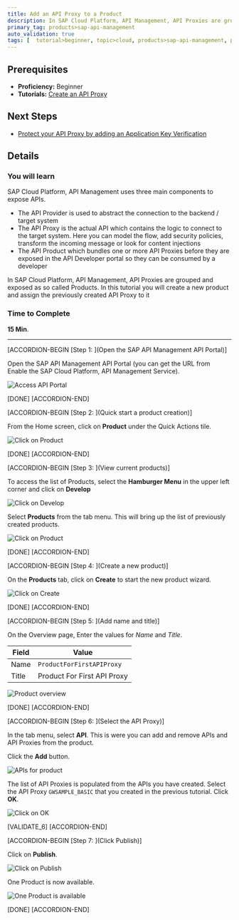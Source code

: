 ```yaml
---
title: Add an API Proxy to a Product
description: In SAP Cloud Platform, API Management, API Proxies are grouped and exposed as so called Products. In this tutorial you will create a new product and assign the previously created API Proxy to it
primary_tag: products>sap-api-management
auto_validation: true
tags: [  tutorial>beginner, topic>cloud, products>sap-api-management, products>sap-cloud-platform ]
---
```

## Prerequisites  
- **Proficiency:** Beginner
- **Tutorials:** [Create an API Proxy](https://www.sap.com/developer/tutorials/hcp-apim-create-api.html)

## Next Steps
- [Protect your API Proxy by adding an Application Key Verification](https://www.sap.com/developer/tutorials/hcp-apim-verify-api.html)


## Details
### You will learn  
SAP Cloud Platform, API Management uses three main components to expose APIs.
- The API Provider is used to abstract the connection to the backend / target system
- The API Proxy is the actual API which contains the logic to connect to the target system. Here you can model the flow, add security policies, transform the incoming message or look for content injections
- The API Product which bundles one or more API Proxies before they are exposed in the API Developer portal so they can be consumed by a developer

In SAP Cloud Platform, API Management, API Proxies are grouped and exposed as so called Products. In this tutorial you will create a new product and assign the previously created API Proxy to it

### Time to Complete
**15 Min**.

---


[ACCORDION-BEGIN [Step 1: ](Open the SAP API Management API Portal)]

Open the SAP API Management API Portal (you can get the URL from Enable the SAP Cloud Platform, API Management Service).

![Access API Portal](01-access_api_portal.png)

[DONE]
[ACCORDION-END]

[ACCORDION-BEGIN [Step 2: ](Quick start a product creation)]

From the Home screen,  click on **Product** under the Quick Actions tile.

![Click on Product](02-create_product.png)

[DONE]
[ACCORDION-END]

[ACCORDION-BEGIN [Step 3: ](View current products)]

To access the list of Products, select the **Hamburger Menu** in the upper left corner and click on **Develop**

![Click on Develop](03-manage.png)

Select **Products** from the tab menu. This will bring up the list of previously created products.

![Click on Product](04-manage-product.png)

[DONE]
[ACCORDION-END]

[ACCORDION-BEGIN [Step 4: ](Create a new product)]

On the **Products** tab, click on **Create** to start the new product wizard.

![Click on Create](05-ProductCreate.png)

[DONE]
[ACCORDION-END]

[ACCORDION-BEGIN [Step 5: ](Add name and title)]

On the Overview page, Enter the values for *Name* and *Title*.

**Field** | **Value**
---- | ----
Name |`ProductForFirstAPIProxy`
Title | Product For First API Proxy

![Product overview](05a.png)

[DONE]
[ACCORDION-END]

[ACCORDION-BEGIN [Step 6: ](Select the API Proxy)]

In the tab menu, select **API**. This is were you can add and remove APIs and API Proxies from the product.

Click the **Add** button.

![APIs for product](06-AddAPI.png)

The list of API Proxies is populated from the APIs you have created. Select the API Proxy `GWSAMPLE_BASIC` that you created in the previous tutorial. Click **OK**.

![Click on OK](07-SelectAPI-OK.png)

[VALIDATE_6]
[ACCORDION-END]

[ACCORDION-BEGIN [Step 7: ](Click Publish)]

Click on **Publish**.

![Click on Publish](08-Publish.png)

One Product is now available.

![One Product is available](09-ProductPublished.png)

[DONE]
[ACCORDION-END]


